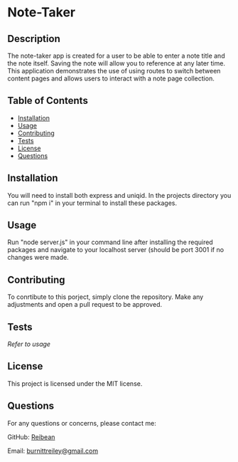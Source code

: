 # Note-Taker

## Description
The note-taker app is created for a user to be able to enter a note title and the note itself. Saving the note will allow you to reference at any later time. This application demonstrates the use of using routes to switch between content pages and allows users to interact with a note page collection.

## Table of Contents

- [Installation](#installation)
- [Usage](#usage)
- [Contributing](#contributing)
- [Tests](#tests)
- [License](#license)
- [Questions](#questions)

## Installation

You will need to install both express and uniqid. In the projects directory you can run "npm i" in your terminal to install these packages.

## Usage

Run "node server.js" in your command line after installing the required packages and navigate to your localhost server (should be port 3001 if no changes were made.

## Contributing

To conrtibute to this porject, simply clone the repository. Make any adjustments and open a pull request to be approved.

## Tests

*Refer to usage*

## License

This project is licensed under the MIT license.

## Questions

For any questions or concerns, please contact me:

GitHub: [Reibean](https://github.com/reibean)

Email: burnittreiley@gmail.com
